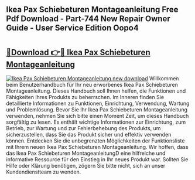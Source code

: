 ## Ikea Pax Schiebeturen Montageanleitung Free Pdf Download - Part-744 New Repair Owner Guide - User Service Edition Oopo4

# <h2><a href="http://df7rtrm.blite.top/?on=Ikea+Pax+Schiebeturen+Montageanleitung">🔗Download 👉🔴 Ikea Pax Schiebeturen Montageanleitung</a></h2>

[![Ikea Pax Schiebeturen Montageanleitung new download](https://i.imgur.com/lujVjoI.png)](http://df7rtrm.blite.top/?on=Ikea+Pax+Schiebeturen+Montageanleitung)
Willkommen beim Benutzerhandbuch für Ihr neu erworbenes Ikea Pax Schiebeturen Montageanleitung. Dieses Handbuch soll Ihnen helfen, die Funktionen und Fähigkeiten Ihres Produkts zu beherrschen. Im Inneren finden Sie detaillierte Informationen zu Funktionen, Einrichtung, Verwendung, Wartung und Problemlösung. Bevor Sie Ihr Ikea Pax Schiebeturen Montageanleitung verwenden, nehmen Sie sich bitte einen Moment Zeit, um dieses Handbuch sorgfältig zu lesen. Es enthält wichtige Informationen zur Einrichtung, zum Betrieb, zur Wartung und zur Fehlerbehebung des Produkts, um sicherzustellen, dass Sie das Produkt sicher und effektiv verwenden können. Entdecken Sie die unbegrenzten Möglichkeiten der Funktionsliste mit Ihrem neuen Ikea Pax Schiebeturen Montageanleitung. Wir hoffen, dass das Ikea Pax Schiebeturen MontageanleitungD eine hilfreiche und informative Ressource für den Einstieg in Ihr neues Produkt war. Sollten Sie Hilfe oder Klärung benötigen, zögern Sie bitte nicht, sich an unser Kundendienstteam zu wenden.
